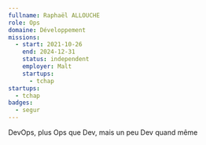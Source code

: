 ```yaml
---
fullname: Raphaël ALLOUCHE
role: Ops
domaine: Développement
missions:
  - start: 2021-10-26
    end: 2024-12-31
    status: independent
    employer: Malt
    startups:
      - tchap
startups:
  - tchap
badges:
  - segur
---
```

DevOps, plus Ops que Dev, mais un peu Dev quand même